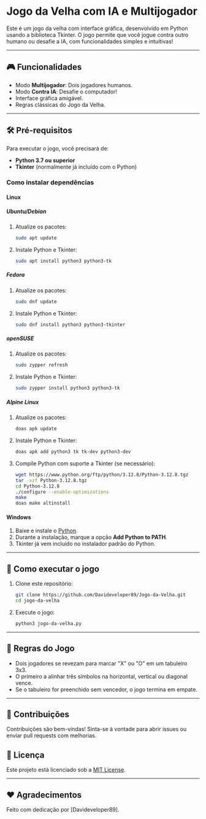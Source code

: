 # Jogo da Velha com IA e Multijogador

Este é um jogo da velha com interface gráfica, desenvolvido em Python usando a biblioteca Tkinter. 
O jogo permite que você jogue contra outro humano ou desafie a IA, com funcionalidades simples e intuitivas!

---

## 🎮 Funcionalidades

- Modo **Multijogador**: Dois jogadores humanos.
- Modo **Contra IA**: Desafie o computador!
- Interface gráfica amigável.
- Regras clássicas do Jogo da Velha.

---

## 🛠️ Pré-requisitos

Para executar o jogo, você precisará de:

- **Python 3.7 ou superior**
- **Tkinter** (normalmente já incluído com o Python)

### Como instalar dependências

#### Linux

##### Ubuntu/Debian

1. Atualize os pacotes:
   ```bash
   sudo apt update
   ```

2. Instale Python e Tkinter:
   ```bash
   sudo apt install python3 python3-tk
   ```

##### Fedora

1. Atualize os pacotes:
   ```bash
   sudo dnf update
   ```

2. Instale Python e Tkinter:
   ```bash
   sudo dnf install python3 python3-tkinter
   ```

##### openSUSE

1. Atualize os pacotes:
   ```bash
   sudo zypper refresh
   ```

2. Instale Python e Tkinter:
   ```bash
   sudo zypper install python3 python3-tk
   ```

##### Alpine Linux

1. Atualize os pacotes:
   ```bash
   doas apk update
   ```

2. Instale Python e Tkinter:
   ```bash
   doas apk add python3 tk tk-dev python3-dev
   ```

3. Compile Python com suporte a Tkinter (se necessário):
   ```bash
   wget https://www.python.org/ftp/python/3.12.8/Python-3.12.8.tgz
   tar -xzf Python-3.12.8.tgz
   cd Python-3.12.8
   ./configure --enable-optimizations
   make
   doas make altinstall
   ```

#### Windows

1. Baixe e instale o [Python](https://www.python.org/downloads/).
2. Durante a instalação, marque a opção **Add Python to PATH**.
3. Tkinter já vem incluído no instalador padrão do Python.

---

## 🚀 Como executar o jogo

1. Clone este repositório:
   ```bash
   git clone https://github.com/Davideveloper89/Jogo-da-Velha.git
   cd jogo-da-velha
   ```

2. Execute o jogo:
   ```bash
   python3 jogo-da-velha.py
   ```

---

## 📖 Regras do Jogo

- Dois jogadores se revezam para marcar "X" ou "O" em um tabuleiro 3x3.
- O primeiro a alinhar três símbolos na horizontal, vertical ou diagonal vence.
- Se o tabuleiro for preenchido sem vencedor, o jogo termina em empate.

---

## 🤝 Contribuições

Contribuições são bem-vindas! Sinta-se à vontade para abrir issues ou enviar pull requests com melhorias.

## 📜 Licença

Este projeto está licenciado sob a [MIT License](LICENSE).

---

## ❤️ Agradecimentos

Feito com dedicação por [Davideveloper89].

